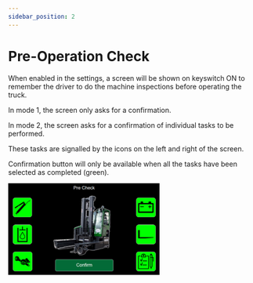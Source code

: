 ```yaml
---
sidebar_position: 2
---
```


# Pre-Operation Check

When enabled in the settings, a screen will be shown on keyswitch ON to remember the driver to do the machine inspections before operating the truck. 

In mode 1, the screen only asks for a confirmation. 

In mode 2, the screen asks for a confirmation of individual tasks to be performed. 

These tasks are signalled by the icons on the left and right of the screen.

Confirmation button will only be available when all the tasks have been selected as completed (green).

![pre-operationCheck-one](pre-operationCheck-one.png)
